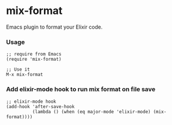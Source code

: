 # mix-format
Emacs plugin to format your Elixir code.

### Usage

``` elisp
;; require from Emacs
(require 'mix-format)

;; Use it
M-x mix-format
```

### Add elixir-mode hook to run mix format on file save

``` elisp
;; elixir-mode hook
(add-hook 'after-save-hook
          (lambda () (when (eq major-mode 'elixir-mode) (mix-format))))
```
